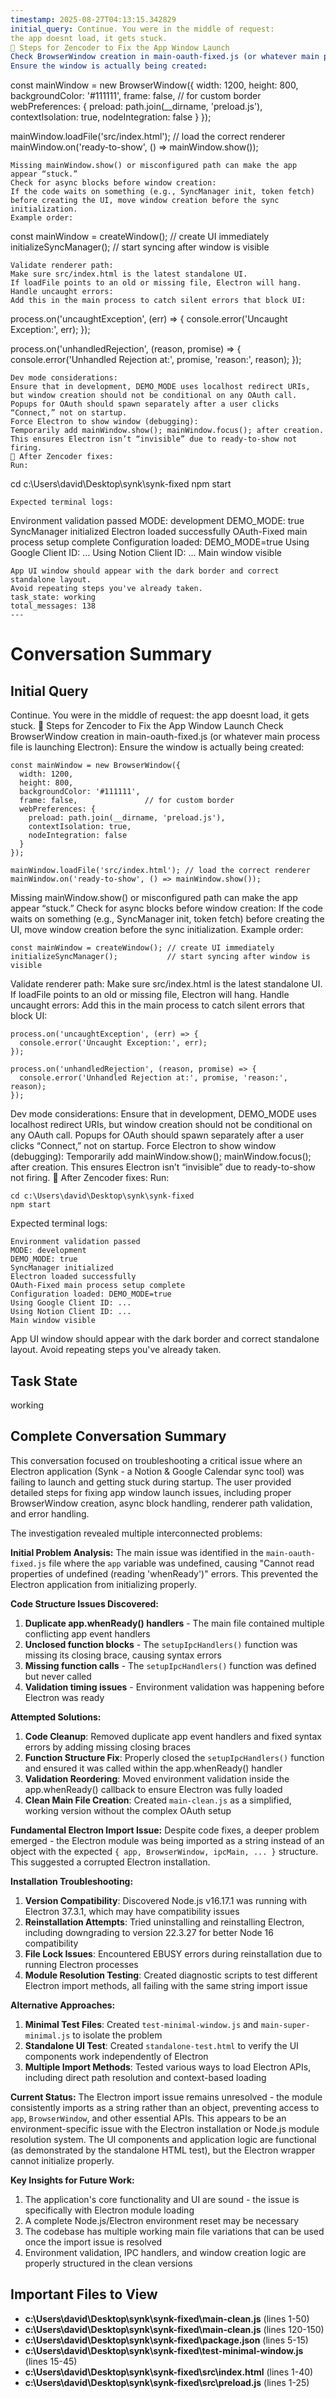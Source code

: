 ```yaml
---
timestamp: 2025-08-27T04:13:15.342829
initial_query: Continue. You were in the middle of request:
the app doesnt load, it gets stuck.
🔹 Steps for Zencoder to Fix the App Window Launch
Check BrowserWindow creation in main-oauth-fixed.js (or whatever main process file is launching Electron):
Ensure the window is actually being created:
```
const mainWindow = new BrowserWindow({
  width: 1200,
  height: 800,
  backgroundColor: '#111111',
  frame: false,               // for custom border
  webPreferences: {
    preload: path.join(__dirname, 'preload.js'),
    contextIsolation: true,
    nodeIntegration: false
  }
});

mainWindow.loadFile('src/index.html'); // load the correct renderer
mainWindow.on('ready-to-show', () => mainWindow.show());

```
Missing mainWindow.show() or misconfigured path can make the app appear “stuck.”
Check for async blocks before window creation:
If the code waits on something (e.g., SyncManager init, token fetch) before creating the UI, move window creation before the sync initialization.
Example order:
```
const mainWindow = createWindow(); // create UI immediately
initializeSyncManager();           // start syncing after window is visible

```
Validate renderer path:
Make sure src/index.html is the latest standalone UI.
If loadFile points to an old or missing file, Electron will hang.
Handle uncaught errors:
Add this in the main process to catch silent errors that block UI:
```
process.on('uncaughtException', (err) => {
  console.error('Uncaught Exception:', err);
});

process.on('unhandledRejection', (reason, promise) => {
  console.error('Unhandled Rejection at:', promise, 'reason:', reason);
});

```
Dev mode considerations:
Ensure that in development, DEMO_MODE uses localhost redirect URIs, but window creation should not be conditional on any OAuth call.
Popups for OAuth should spawn separately after a user clicks “Connect,” not on startup.
Force Electron to show window (debugging):
Temporarily add mainWindow.show(); mainWindow.focus(); after creation.
This ensures Electron isn’t “invisible” due to ready-to-show not firing.
🔹 After Zencoder fixes:
Run:
```
cd c:\Users\david\Desktop\synk\synk-fixed
npm start

```
Expected terminal logs:
```
Environment validation passed
MODE: development
DEMO_MODE: true
SyncManager initialized
Electron loaded successfully
OAuth-Fixed main process setup complete
Configuration loaded: DEMO_MODE=true
Using Google Client ID: ...
Using Notion Client ID: ...
Main window visible

```
App UI window should appear with the dark border and correct standalone layout.
Avoid repeating steps you've already taken.
task_state: working
total_messages: 138
---
```


# Conversation Summary

## Initial Query
Continue. You were in the middle of request:
the app doesnt load, it gets stuck.
🔹 Steps for Zencoder to Fix the App Window Launch
Check BrowserWindow creation in main-oauth-fixed.js (or whatever main process file is launching Electron):
Ensure the window is actually being created:
```
const mainWindow = new BrowserWindow({
  width: 1200,
  height: 800,
  backgroundColor: '#111111',
  frame: false,               // for custom border
  webPreferences: {
    preload: path.join(__dirname, 'preload.js'),
    contextIsolation: true,
    nodeIntegration: false
  }
});

mainWindow.loadFile('src/index.html'); // load the correct renderer
mainWindow.on('ready-to-show', () => mainWindow.show());

```
Missing mainWindow.show() or misconfigured path can make the app appear “stuck.”
Check for async blocks before window creation:
If the code waits on something (e.g., SyncManager init, token fetch) before creating the UI, move window creation before the sync initialization.
Example order:
```
const mainWindow = createWindow(); // create UI immediately
initializeSyncManager();           // start syncing after window is visible

```
Validate renderer path:
Make sure src/index.html is the latest standalone UI.
If loadFile points to an old or missing file, Electron will hang.
Handle uncaught errors:
Add this in the main process to catch silent errors that block UI:
```
process.on('uncaughtException', (err) => {
  console.error('Uncaught Exception:', err);
});

process.on('unhandledRejection', (reason, promise) => {
  console.error('Unhandled Rejection at:', promise, 'reason:', reason);
});

```
Dev mode considerations:
Ensure that in development, DEMO_MODE uses localhost redirect URIs, but window creation should not be conditional on any OAuth call.
Popups for OAuth should spawn separately after a user clicks “Connect,” not on startup.
Force Electron to show window (debugging):
Temporarily add mainWindow.show(); mainWindow.focus(); after creation.
This ensures Electron isn’t “invisible” due to ready-to-show not firing.
🔹 After Zencoder fixes:
Run:
```
cd c:\Users\david\Desktop\synk\synk-fixed
npm start

```
Expected terminal logs:
```
Environment validation passed
MODE: development
DEMO_MODE: true
SyncManager initialized
Electron loaded successfully
OAuth-Fixed main process setup complete
Configuration loaded: DEMO_MODE=true
Using Google Client ID: ...
Using Notion Client ID: ...
Main window visible

```
App UI window should appear with the dark border and correct standalone layout.
Avoid repeating steps you've already taken.

## Task State
working

## Complete Conversation Summary
This conversation focused on troubleshooting a critical issue where an Electron application (Synk - a Notion & Google Calendar sync tool) was failing to launch and getting stuck during startup. The user provided detailed steps for fixing app window launch issues, including proper BrowserWindow creation, async block handling, renderer path validation, and error handling.

The investigation revealed multiple interconnected problems:

**Initial Problem Analysis:**
The main issue was identified in the `main-oauth-fixed.js` file where the `app` variable was undefined, causing "Cannot read properties of undefined (reading 'whenReady')" errors. This prevented the Electron application from initializing properly.

**Code Structure Issues Discovered:**
1. **Duplicate app.whenReady() handlers** - The main file contained multiple conflicting app event handlers
2. **Unclosed function blocks** - The `setupIpcHandlers()` function was missing its closing brace, causing syntax errors
3. **Missing function calls** - The `setupIpcHandlers()` function was defined but never called
4. **Validation timing issues** - Environment validation was happening before Electron was ready

**Attempted Solutions:**
1. **Code Cleanup**: Removed duplicate app event handlers and fixed syntax errors by adding missing closing braces
2. **Function Structure Fix**: Properly closed the `setupIpcHandlers()` function and ensured it was called within the app.whenReady() handler
3. **Validation Reordering**: Moved environment validation inside the app.whenReady() callback to ensure Electron was fully loaded
4. **Clean Main File Creation**: Created `main-clean.js` as a simplified, working version without the complex OAuth setup

**Fundamental Electron Import Issue:**
Despite code fixes, a deeper problem emerged - the Electron module was being imported as a string instead of an object with the expected `{ app, BrowserWindow, ipcMain, ... }` structure. This suggested a corrupted Electron installation.

**Installation Troubleshooting:**
1. **Version Compatibility**: Discovered Node.js v16.17.1 was running with Electron 37.3.1, which may have compatibility issues
2. **Reinstallation Attempts**: Tried uninstalling and reinstalling Electron, including downgrading to version 22.3.27 for better Node 16 compatibility
3. **File Lock Issues**: Encountered EBUSY errors during reinstallation due to running Electron processes
4. **Module Resolution Testing**: Created diagnostic scripts to test different Electron import methods, all failing with the same string import issue

**Alternative Approaches:**
1. **Minimal Test Files**: Created `test-minimal-window.js` and `main-super-minimal.js` to isolate the problem
2. **Standalone UI Test**: Created `standalone-test.html` to verify the UI components work independently of Electron
3. **Multiple Import Methods**: Tested various ways to load Electron APIs, including direct path resolution and context-based loading

**Current Status:**
The Electron import issue remains unresolved - the module consistently imports as a string rather than an object, preventing access to `app`, `BrowserWindow`, and other essential APIs. This appears to be an environment-specific issue with the Electron installation or Node.js module resolution system. The UI components and application logic are functional (as demonstrated by the standalone HTML test), but the Electron wrapper cannot initialize properly.

**Key Insights for Future Work:**
1. The application's core functionality and UI are sound - the issue is specifically with Electron module loading
2. A complete Node.js/Electron environment reset may be necessary
3. The codebase has multiple working main file variations that can be used once the import issue is resolved
4. Environment validation, IPC handlers, and window creation logic are properly structured in the clean versions

## Important Files to View

- **c:\Users\david\Desktop\synk\synk-fixed\main-clean.js** (lines 1-50)
- **c:\Users\david\Desktop\synk\synk-fixed\main-clean.js** (lines 120-150)
- **c:\Users\david\Desktop\synk\synk-fixed\package.json** (lines 5-15)
- **c:\Users\david\Desktop\synk\synk-fixed\test-minimal-window.js** (lines 15-45)
- **c:\Users\david\Desktop\synk\synk-fixed\src\index.html** (lines 1-40)
- **c:\Users\david\Desktop\synk\synk-fixed\src\preload.js** (lines 1-25)

